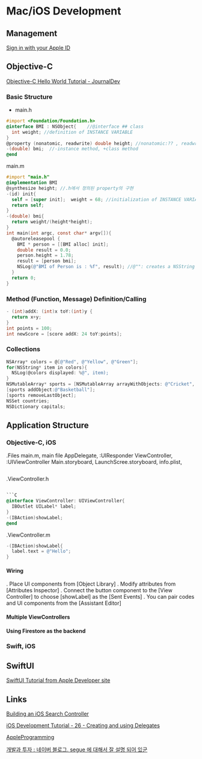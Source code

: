 # Mac/iOS Development

## Management
[Sign in with your Apple ID](https://developer.apple.com/account/#/welcome)

## Objective-C
[Objective-C Hello World Tutorial - JournalDev](https://www.journaldev.com/9512/objective-c-hello-world-tutorial)

### Basic Structure
- main.h
```objective-c
#import <Foundation/Foundation.h>
@interface BMI : NSObject{    //@interface ## class
  int weight; //definition of INSTANCE VARIABLE
}
@property (nonatomic, readwrite) double height; //nonatomic:?? , readwrite: can read and change the value
-(double) bmi;  //-instance method, +class method
@end
```

main.m
```objective-c
#import "main.h"
@implementation BMI
@synthesize height; //.h에서 정의된 property의 구현
-(id) init{
  self = [super init];  weight = 68; //initialization of INSTANCE VARIABLE
  return self;
}
-(double) bmi{
  return weight/(height*height);
}
int main(int argc, const char* argv[]){
  @autoreleasepool {
    BMI * person = [[BMI alloc] init];
    double result = 0.0;
    person.height = 1.78;
    result = [person bmi];
    NSLog(@"BMI of Person is : %f", result); //@"": creates a NSString
  }
  return 0;
}
```

### Method (Function, Message) Definition/Calling
```objective-c
- (int)addX: (int)x toY:(int)y {
  return x+y;
}
int points = 100;
int newScore = [score addX: 24 toY:points];
```

### Collections
```objective-c
NSArray* colors = @[@"Red", @"Yellow", @"Green"];
for(NSString* item in colors){
  NSLog(@colors displayed: %@", item);
}
NSMutableArray* sports = [NSMutableArray arrayWithObjects: @"Cricket", @"Football", nil];
[sports addObject:@"Basketball"];
[sports removeLastObject];
NSSet countries;
NSDictionary capitals;
```
## Application Structure
### Objective-C, iOS
.Files
main.m, main file
AppDelegate, :UIResponder <UIApplicationDelegate>
ViewController, :UIViewController
Main.storyboard,
LaunchScree.storyboard,
info.plist, 

```objective-c
```


.ViewController.h
```objective-c

```C
@interface ViewController: UIViewController{
  IBOutlet UILabel* label;
}
-(IBAction)showLabel;
@end
```

.ViewController.m
```objective-c
-(IBAction)showLabel{
  label.text = @"Hello";
}
```

#### Wiring
. Place UI components from [Object Library]
. Modify attributes from [Attributes Inspector]
. Connect the button component to the [View Controller] to choose [showLabel] as the [Sent Events]
. You can pair codes and UI components from the [Assistant Editor] 

#### Multiple ViewControllers

#### Using Firestore as the backend


### Swift, iOS

## SwiftUI
[SwiftUI Tutorial from Apple Developer site](https://developer.apple.com/tutorials/swiftui/)


## Links


[Building an iOS Search Controller](https://academy.realm.io/posts/building-an-ios-search-controller-in-objective-c/)

[iOS Development Tutorial - 26 - Creating and using Delegates](https://www.youtube.com/watch?v=eNmZEXNQheE)

[AppleProgramming](https://www.youtube.com/channel/UCDg-YmnNehm3KB0BpytkUJg)

[개발과 투자 : 네이버 블로그. segue 에 대해서 잘 설명 되어 있군](http://blog.naver.com/jdub7138/220393890771)
